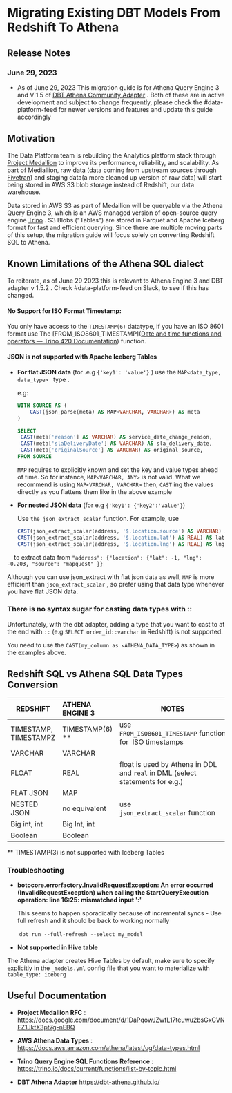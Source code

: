 # Migrating Existing DBT Models From Redshift To Athena

## Release Notes

### June 29, 2023

* As of June 29, 2023 This migration guide is for Athena Query Engine 3 and V 1.5 of  [DBT Athena Community Adapter](https://dbt-athena.github.io/)  . Both of these are in active development and subject to change frequently, please check the #data-platform-feed for newer versions and features and update this guide accordingly

## Motivation

The Data Platform team is rebuilding the Analytics platform stack through [Project Medallion](https://docs.google.com/document/d/1DaPqowJZwfL17teuwu2bsGxCVNFZ1JktX3pt7g-nEBQ/edit) to improve its performance, reliability, and scalability. As part of Mediallion,  raw data (data coming from upstream sources through [Fivetran](https://fivetran.com/dashboard/connectors)) and staging data(a more cleaned up version of raw data) will start being stored in AWS S3 blob storage instead of Redshift, our data warehouse.

Data stored in AWS S3 as part of Medallion will be queryable via the Athena Query Engine 3, which is an AWS managed version of  open-source query engine [Trino](https://trino.io/) .  S3 Blobs ("Tables") are stored in Parquet and Apache Iceberg format for fast and efficient querying. Since there are multiple moving parts of this setup, the migration guide will focus solely on converting Redshift SQL to Athena.



## Known Limitations of the Athena SQL dialect

To reiterate, as of June 29 2023 this is relevant to Athena Engine 3 and DBT adapter v 1.5.2 . Check #data-platform-feed on Slack, to see if this has changed.

#### No Support for ISO Format Timestamp:

You only have access to the `TIMESTAMP(6)` datatype, if you have an ISO 8601 format use The [FROM_ISO8601_TIMESTAMP]([Date and time functions and operators &#8212; Trino 420 Documentation](https://trino.io/docs/current/functions/datetime.html#from_iso8601_timestamp)) function.

#### JSON is not supported with Apache Iceberg Tables

* **For flat JSON data** (for .e.g `{'key1': 'value'}` ) use the  `MAP<data_type, data_type> `  type .

  e.g:

  ```sql
  WITH SOURCE AS (
      CAST(json_parse(meta) AS MAP<VARCHAR, VARCHAR>) AS meta
  )

  SELECT
   CAST(meta['reason'] AS VARCHAR) AS service_date_change_reason,
   CAST(meta['slaDeliveryDate'] AS VARCHAR) AS sla_delivery_date,
   CAST(meta['originalSource'] AS VARCHAR) AS original_source,
  FROM SOURCE
  ```

  `MAP` requires to explicitly known and set the key and value types ahead of time. So for instance, `MAP<VARCHAR, ANY>` is not valid. What we recommend is using `MAP<VARCHAR, VARCHAR>` then, `CAST` ing the values directly as you flattens them like in the above example

* **For nested JSON data** (for e.g `{'key1': {'key2':'value'}`)

  Use `the json_extract_scalar` function. For example, use

  ```sql
  CAST(json_extract_scalar(address, '$.location.source') AS VARCHAR) AS coordinates_source,
  CAST(json_extract_scalar(address, '$.location.lat') AS REAL) AS lat,
  CAST(json_extract_scalar(address, '$.location.lng') AS REAL) AS lng,


  ```

    to extract data from `"address": {"location": {"lat": -1, "lng": -0.203, "source": "mapquest" }}`

Although you can use json_extract with flat json data as well, `MAP` is more efficient than `json_extract_scalar` , so prefer using that data type whenever you have flat JSON data.



### There is no syntax sugar for casting data types with ::

Unfortunately, with the dbt adapter, adding a type that you want to cast to at the end with `::` (e.g `SELECT order_id::varchar` in Redshift) is not supported.

You need to use the `CAST(my_column as <ATHENA_DATA_TYPE>`) as shown in the examples above.



## Redshift SQL vs Athena SQL Data Types Conversion

| REDSHIFT              | ATHENA ENGINE 3 | NOTES                                                                          |
| --------------------- |:--------------- | ------------------------------------------------------------------------------ |
| TIMESTAMP, TIMESTAMPZ | TIMESTAMP(6) ** | use `FROM_ISO8601_TIMESTAMP` function for  ISO timestamps                      |
| VARCHAR               | VARCHAR         |                                                                                |
| FLOAT                 | REAL            | float is used by Athena in DDL  and `real` in DML (select statements for e.g.) |
| FLAT JSON             | MAP             |                                                                                |
| NESTED JSON           | no equivalent   | use `json_extract_scalar` function                                             |
| Big int, int          | Big Int, int    |                                                                                |
| Boolean               | Boolean         |                                                                                |

** TIMESTAMP(3) is not supported with Iceberg Tables



### Troubleshooting

* **botocore.errorfactory.InvalidRequestException: An error occurred (InvalidRequestException) when calling the StartQueryExecution operation: line 16:25: mismatched input ':'**

  This seems to happen sporadically because of incremental syncs - Use full refresh and it should be back to working normally

   `dbt run --full-refresh --select my_model`

* **Not supported in Hive table**

The Athena adapter creates Hive Tables by default, make sure to specify explicitly in the `_models.yml` config file that you want to materialize with `table_type: iceberg`

## Useful Documentation

* **Project Medallion RFC** : https://docs.google.com/document/d/1DaPqowJZwfL17teuwu2bsGxCVNFZ1JktX3pt7g-nEBQ

* **AWS Athena Data Types** :  https://docs.aws.amazon.com/athena/latest/ug/data-types.html

* **Trino Query Engine SQL Functions Reference** : https://trino.io/docs/current/functions/list-by-topic.html

* **DBT Athena Adapter** https://dbt-athena.github.io/